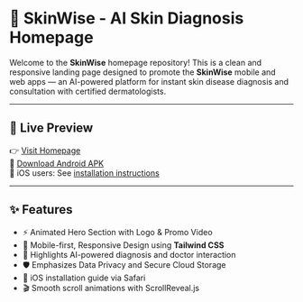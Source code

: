 # 🌿 SkinWise - AI Skin Diagnosis Homepage

Welcome to the **SkinWise** homepage repository! This is a clean and responsive landing page designed to promote the **SkinWise** mobile and web apps — an AI-powered platform for instant skin disease diagnosis and consultation with certified dermatologists.

---

## 📸 Live Preview

👉 [Visit Homepage](https://home.skinwise.tech)  
📲 [Download Android APK](https://skinwise.tech/SkinWise.apk)  
🍏 iOS users: See [installation instructions](#iphone-users-add-skinwise-to-your-home-screen)

---

## ✨ Features

- ⚡ Animated Hero Section with Logo & Promo Video
- 📱 Mobile-first, Responsive Design using **Tailwind CSS**
- 🧠 Highlights AI-powered diagnosis and doctor interaction
- 🛡️ Emphasizes Data Privacy and Secure Cloud Storage
- 🍏 iOS installation guide via Safari
- 🎬 Smooth scroll animations with ScrollReveal.js
